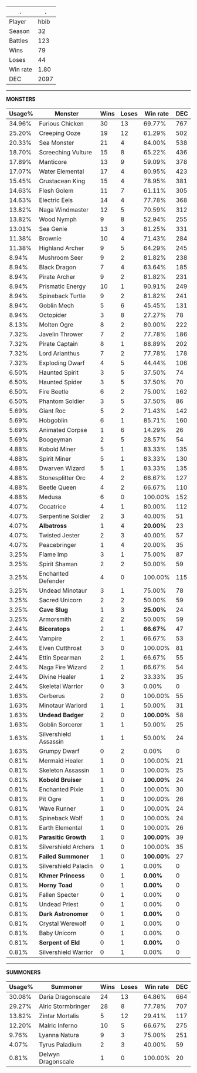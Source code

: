 .|.
|-|-
Player|hbib
Season|32
Battles|123
Wins|79
Loses|44
Win rate|1.80
DEC|2097

---
**MONSTERS**

Usage%|Monster|Wins|Loses|Win rate|DEC|
-|-|-|-|-|-|
34.96%|Furious Chicken|30|13|69.77%|767|
25.20%|Creeping Ooze|19|12|61.29%|502|
20.33%|Sea Monster|21|4|84.00%|538|
18.70%|Screeching Vulture|15|8|65.22%|436|
17.89%|Manticore|13|9|59.09%|378|
17.07%|Water Elemental|17|4|80.95%|423|
15.45%|Crustacean King|15|4|78.95%|381|
14.63%|Flesh Golem|11|7|61.11%|305|
14.63%|Electric Eels|14|4|77.78%|368|
13.82%|Naga Windmaster|12|5|70.59%|312|
13.82%|Wood Nymph|9|8|52.94%|255|
13.01%|Sea Genie|13|3|81.25%|331|
11.38%|Brownie|10|4|71.43%|284|
11.38%|Highland Archer|9|5|64.29%|245|
8.94%|Mushroom Seer|9|2|81.82%|238|
8.94%|Black Dragon|7|4|63.64%|185|
8.94%|Pirate Archer|9|2|81.82%|231|
8.94%|Prismatic Energy|10|1|90.91%|249|
8.94%|Spineback Turtle|9|2|81.82%|241|
8.94%|Goblin Mech|5|6|45.45%|131|
8.94%|Octopider|3|8|27.27%|78|
8.13%|Molten Ogre|8|2|80.00%|222|
7.32%|Javelin Thrower|7|2|77.78%|186|
7.32%|Pirate Captain|8|1|88.89%|202|
7.32%|Lord Arianthus|7|2|77.78%|178|
7.32%|Exploding Dwarf|4|5|44.44%|106|
6.50%|Haunted Spirit|3|5|37.50%|74|
6.50%|Haunted Spider|3|5|37.50%|70|
6.50%|Fire Beetle|6|2|75.00%|162|
6.50%|Phantom Soldier|3|5|37.50%|86|
5.69%|Giant Roc|5|2|71.43%|142|
5.69%|Hobgoblin|6|1|85.71%|160|
5.69%|Animated Corpse|1|6|14.29%|26|
5.69%|Boogeyman|2|5|28.57%|54|
4.88%|Kobold Miner|5|1|83.33%|135|
4.88%|Spirit Miner|5|1|83.33%|130|
4.88%|Dwarven Wizard|5|1|83.33%|135|
4.88%|Stonesplitter Orc|4|2|66.67%|127|
4.88%|Beetle Queen|4|2|66.67%|110|
4.88%|Medusa|6|0|100.00%|152|
4.07%|Cocatrice|4|1|80.00%|112|
4.07%|Serpentine Soldier|2|3|40.00%|51|
4.07%|**Albatross**|1|4|**20.00%**|23|
4.07%|Twisted Jester|2|3|40.00%|57|
4.07%|Peacebringer|1|4|20.00%|35|
3.25%|Flame Imp|3|1|75.00%|87|
3.25%|Spirit Shaman|2|2|50.00%|59|
3.25%|Enchanted Defender|4|0|100.00%|115|
3.25%|Undead Minotaur|3|1|75.00%|78|
3.25%|Sacred Unicorn|2|2|50.00%|59|
3.25%|**Cave Slug**|1|3|**25.00%**|24|
3.25%|Armorsmith|2|2|50.00%|59|
2.44%|**Biceratops**|2|1|**66.67%**|47|
2.44%|Vampire|2|1|66.67%|53|
2.44%|Elven Cutthroat|3|0|100.00%|81|
2.44%|Ettin Spearman|2|1|66.67%|55|
2.44%|Naga Fire Wizard|2|1|66.67%|54|
2.44%|Divine Healer|1|2|33.33%|35|
2.44%|Skeletal Warrior|0|3|0.00%|0|
1.63%|Cerberus|2|0|100.00%|55|
1.63%|Minotaur Warlord|1|1|50.00%|31|
1.63%|**Undead Badger**|2|0|**100.00%**|58|
1.63%|Goblin Sorcerer|1|1|50.00%|25|
1.63%|Silvershield Assassin|1|1|50.00%|24|
1.63%|Grumpy Dwarf|0|2|0.00%|0|
0.81%|Mermaid Healer|1|0|100.00%|21|
0.81%|Skeleton Assassin|1|0|100.00%|25|
0.81%|**Kobold Bruiser**|1|0|**100.00%**|24|
0.81%|Enchanted Pixie|1|0|100.00%|30|
0.81%|Pit Ogre|1|0|100.00%|26|
0.81%|Wave Runner|1|0|100.00%|24|
0.81%|Spineback Wolf|1|0|100.00%|24|
0.81%|Earth Elemental|1|0|100.00%|26|
0.81%|**Parasitic Growth**|1|0|**100.00%**|39|
0.81%|Silvershield Archers|1|0|100.00%|35|
0.81%|**Failed Summoner**|1|0|**100.00%**|27|
0.81%|Silvershield Paladin|0|1|0.00%|0|
0.81%|**Khmer Princess**|0|1|**0.00%**|0|
0.81%|**Horny Toad**|0|1|**0.00%**|0|
0.81%|Fallen Specter|0|1|0.00%|0|
0.81%|Undead Priest|0|1|0.00%|0|
0.81%|**Dark Astronomer**|0|1|**0.00%**|0|
0.81%|Crystal Werewolf|0|1|0.00%|0|
0.81%|Baby Unicorn|0|1|0.00%|0|
0.81%|**Serpent of Eld**|0|1|**0.00%**|0|
0.81%|Silvershield Warrior|0|1|0.00%|0|

---
**SUMMONERS**

Usage%|Summoner|Wins|Loses|Win rate|DEC|
-|-|-|-|-|-|
30.08%|Daria Dragonscale|24|13|64.86%|664|
29.27%|Alric Stormbringer|28|8|77.78%|707|
13.82%|Zintar Mortalis|5|12|29.41%|117|
12.20%|Malric Inferno|10|5|66.67%|275|
9.76%|Lyanna Natura|9|3|75.00%|251|
4.07%|Tyrus Paladium|2|3|40.00%|59|
0.81%|Delwyn Dragonscale|1|0|100.00%|20|
